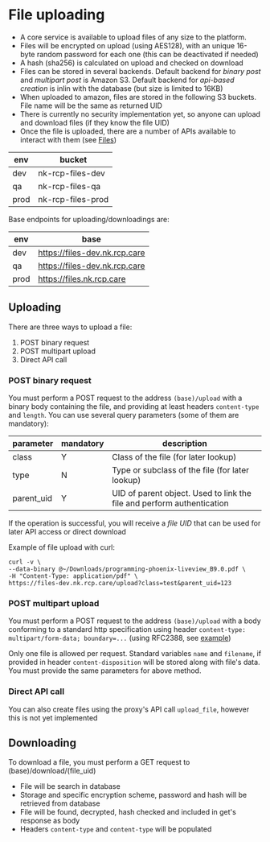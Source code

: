 # File uploading

* A core service is available to upload files of any size to the platform.
* Files will be encrypted on upload (using AES128), with an unique 16-byte random password for each one (this can be deactivated if needed)
* A hash (sha256) is calculated on upload and checked on download
* Files can be stored in several backends. Default backend for _binary post_ and _multipart post_ is Amazon S3. Default backend for _api-based creation_ is inlin
with the database (but size is limited to 16KB)
* When uploaded to amazon, files are stored in the following S3 buckets. File name will be the same as returned UID
* There is currently no security implementation yet, so anyone can upload and download files (if they know the file UID)
* Once the file is uploaded, there are a number of APIs available to interact with them (see [Files](files.md))

|env|bucket
|---|---
|dev|nk-rcp-files-dev
|qa|nk-rcp-files-qa
|prod|nk-rcp-files-prod

Base endpoints for uploading/downloadings are:

|env|base
|---|---
|dev|https://files-dev.nk.rcp.care
|qa|https://files-dev.nk.rcp.care
|prod|https://files.nk.rcp.care


## Uploading

There are three ways to upload a file:

1. POST binary request
2. POST multipart upload
3. Direct API call

### POST binary request
   
You must perform a POST request to the address `(base)/upload` with a binary body containing the file, and providing at least headers `content-type` and `length`. 
You can use several query parameters (some of them are mandatory):

|parameter|mandatory|description
|---|---|---
|class|Y|Class of the file (for later lookup)
|type|N|Type or subclass of the file (for later lookup)
|parent_uid|Y|UID of parent object. Used to link the file and perform authentication

If the operation is successful, you will receive a _file UID_ that can be used for later API access or direct download

Example of file upload with curl:

```
curl -v \
--data-binary @~/Downloads/programming-phoenix-liveview_B9.0.pdf \
-H "Content-Type: application/pdf" \
https://files-dev.nk.rcp.care/upload?class=test&parent_uid=123
```

### POST multipart upload

You must perform a POST request to the address `(base)/upload` with a body conforming to a standard http specification
using header `content-type: multipart/form-data; boundary=...`  (using RFC2388, see [example](https://www.w3.org/TR/html401/interact/forms.html#h-17.13.4))

Only one file is allowed per request. Standard variables `name` and `filename`, if provided in header `content-disposition` will be stored along with file's data.
You must provide the same parameters for above method.

### Direct API call

You can also create files using the proxy's API call `upload_file`, however this is not yet implemented


## Downloading

To download a file, you must perform a GET request to (base)/download/(file_uid)

* File will be search in database
* Storage and specific encryption scheme, password and hash will be retrieved from database
* File will be found, decrypted, hash checked and included in get's response as body
* Headers `content-type` and `content-type` will be populated







